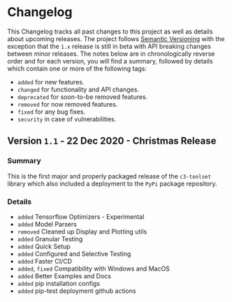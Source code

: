 # Changelog

This Changelog tracks all past changes to this project as well as details about upcoming releases. The project follows [Semantic Versioning](https://semver.org/spec/v2.0.0.html) with the exception that the `1.x` release is still in beta with API breaking changes between minor releases. The notes below are in chronologically reverse order and for each version, you will find a summary, followed by details which contain one or more of the following tags:

  - `added` for new features.
  - `changed` for functionality and API changes.
  - `deprecated` for soon-to-be removed features.
  - `removed` for now removed features.
  - `fixed` for any bug fixes.
  - `security` in case of vulnerabilities.

## Version `1.1` - 22 Dec 2020 - Christmas Release

### Summary

This is the first major and properly packaged release of the `c3-toolset` library which also included a deployment to the `PyPi` package repository.

### Details

- `added` Tensorflow Optimizers - Experimental
- `added` Model Parsers
- `removed` Cleaned up Display and Plotting utils
- `added` Granular Testing
- `added` Quick Setup
- `added` Configured and Selective Testing
- `added` Faster CI/CD
- `added`, `fixed` Compatibility with Windows and MacOS
- `added` Better Examples and Docs
- `added` pip installation configs
- `added` pip-test deployment github actions